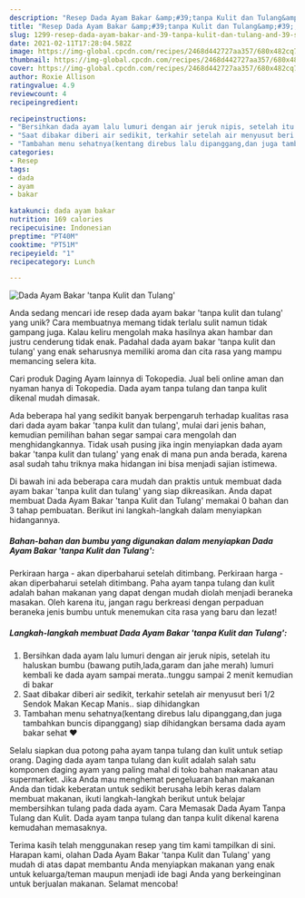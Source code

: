 ```yaml
---
description: "Resep Dada Ayam Bakar &amp;#39;tanpa Kulit dan Tulang&amp;#39;, Sempurna"
title: "Resep Dada Ayam Bakar &amp;#39;tanpa Kulit dan Tulang&amp;#39;, Sempurna"
slug: 1299-resep-dada-ayam-bakar-and-39-tanpa-kulit-dan-tulang-and-39-sempurna
date: 2021-02-11T17:28:04.582Z
image: https://img-global.cpcdn.com/recipes/2468d442727aa357/680x482cq70/dada-ayam-bakar-tanpa-kulit-dan-tulang-foto-resep-utama.jpg
thumbnail: https://img-global.cpcdn.com/recipes/2468d442727aa357/680x482cq70/dada-ayam-bakar-tanpa-kulit-dan-tulang-foto-resep-utama.jpg
cover: https://img-global.cpcdn.com/recipes/2468d442727aa357/680x482cq70/dada-ayam-bakar-tanpa-kulit-dan-tulang-foto-resep-utama.jpg
author: Roxie Allison
ratingvalue: 4.9
reviewcount: 4
recipeingredient:

recipeinstructions:
- "Bersihkan dada ayam lalu lumuri dengan air jeruk nipis, setelah itu haluskan bumbu (bawang putih,lada,garam dan jahe merah) lumuri kembali ke dada ayam sampai merata..tunggu sampai 2 menit kemudian di bakar"
- "Saat dibakar diberi air sedikit, terkahir setelah air menyusut beri 1/2 Sendok Makan Kecap Manis.. siap dihidangkan"
- "Tambahan menu sehatnya(kentang direbus lalu dipanggang,dan juga tambahkan buncis dipanggang) siap dihidangkan bersama dada ayam bakar sehat ❤️"
categories:
- Resep
tags:
- dada
- ayam
- bakar

katakunci: dada ayam bakar 
nutrition: 169 calories
recipecuisine: Indonesian
preptime: "PT40M"
cooktime: "PT51M"
recipeyield: "1"
recipecategory: Lunch

---
```



![Dada Ayam Bakar &#39;tanpa Kulit dan Tulang&#39;](https://img-global.cpcdn.com/recipes/2468d442727aa357/680x482cq70/dada-ayam-bakar-tanpa-kulit-dan-tulang-foto-resep-utama.jpg)

Anda sedang mencari ide resep dada ayam bakar &#39;tanpa kulit dan tulang&#39; yang unik? Cara membuatnya memang tidak terlalu sulit namun tidak gampang juga. Kalau keliru mengolah maka hasilnya akan hambar dan justru cenderung tidak enak. Padahal dada ayam bakar &#39;tanpa kulit dan tulang&#39; yang enak seharusnya memiliki aroma dan cita rasa yang mampu memancing selera kita.

Cari produk Daging Ayam lainnya di Tokopedia. Jual beli online aman dan nyaman hanya di Tokopedia. Dada ayam tanpa tulang dan tanpa kulit dikenal mudah dimasak.

Ada beberapa hal yang sedikit banyak berpengaruh terhadap kualitas rasa dari dada ayam bakar &#39;tanpa kulit dan tulang&#39;, mulai dari jenis bahan, kemudian pemilihan bahan segar sampai cara mengolah dan menghidangkannya. Tidak usah pusing jika ingin menyiapkan dada ayam bakar &#39;tanpa kulit dan tulang&#39; yang enak di mana pun anda berada, karena asal sudah tahu triknya maka hidangan ini bisa menjadi sajian istimewa.


Di bawah ini ada beberapa cara mudah dan praktis untuk membuat dada ayam bakar &#39;tanpa kulit dan tulang&#39; yang siap dikreasikan. Anda dapat membuat Dada Ayam Bakar &#39;tanpa Kulit dan Tulang&#39; memakai 0 bahan dan 3 tahap pembuatan. Berikut ini langkah-langkah dalam menyiapkan hidangannya.

<!--inarticleads1-->

##### Bahan-bahan dan bumbu yang digunakan dalam menyiapkan Dada Ayam Bakar &#39;tanpa Kulit dan Tulang&#39;:



Perkiraan harga - akan diperbaharui setelah ditimbang. Perkiraan harga - akan diperbaharui setelah ditimbang. Paha ayam tanpa tulang dan kulit adalah bahan makanan yang dapat dengan mudah diolah menjadi beraneka masakan. Oleh karena itu, jangan ragu berkreasi dengan perpaduan beraneka jenis bumbu untuk menemukan cita rasa yang baru dan lezat! 

<!--inarticleads2-->

##### Langkah-langkah membuat Dada Ayam Bakar &#39;tanpa Kulit dan Tulang&#39;:

1. Bersihkan dada ayam lalu lumuri dengan air jeruk nipis, setelah itu haluskan bumbu (bawang putih,lada,garam dan jahe merah) lumuri kembali ke dada ayam sampai merata..tunggu sampai 2 menit kemudian di bakar
1. Saat dibakar diberi air sedikit, terkahir setelah air menyusut beri 1/2 Sendok Makan Kecap Manis.. siap dihidangkan
1. Tambahan menu sehatnya(kentang direbus lalu dipanggang,dan juga tambahkan buncis dipanggang) siap dihidangkan bersama dada ayam bakar sehat ❤️


Selalu siapkan dua potong paha ayam tanpa tulang dan kulit untuk setiap orang. Daging dada ayam tanpa tulang dan kulit adalah salah satu komponen daging ayam yang paling mahal di toko bahan makanan atau supermarket. Jika Anda mau menghemat pengeluaran bahan makanan Anda dan tidak keberatan untuk sedikit berusaha lebih keras dalam membuat makanan, ikuti langkah-langkah berikut untuk belajar membersihkan tulang pada dada ayam. Cara Memasak Dada Ayam Tanpa Tulang dan Kulit. Dada ayam tanpa tulang dan tanpa kulit dikenal karena kemudahan memasaknya. 

Terima kasih telah menggunakan resep yang tim kami tampilkan di sini. Harapan kami, olahan Dada Ayam Bakar &#39;tanpa Kulit dan Tulang&#39; yang mudah di atas dapat membantu Anda menyiapkan makanan yang enak untuk keluarga/teman maupun menjadi ide bagi Anda yang berkeinginan untuk berjualan makanan. Selamat mencoba!

